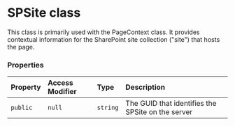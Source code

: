 # SPSite class





 
This class is primarily used with the PageContext class. It provides contextual 
information for the SharePoint site collection ("site") that hosts the page. 




### Properties

| Property	   | Access Modifier | Type	| Description|
|:-------------|:----|:-------|:-----------|
|`public`     | `null` | `string` | The GUID that identifies the SPSite on the server |





